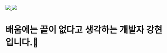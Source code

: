 <a href="https://www.instagram.com/hyu_ni1_">
    <img src="https://img.shields.io/badge/Instagram-E74143?style=flat-square&logo=instagram&logoColor=white"/>
</a>
<a href="[https://www.instagram.com/hyu_ni1_](https://mail.google.com/mail/u/0/#inbox?compose=new)">
    <img src="https://img.shields.io/badge/Gmail-D7493F?style=flat-square&logo=gmail&logoColor=white"/>
</a>

# 배움에는 끝이 없다고 생각하는 개발자 강현입니다.👋 
<!--
**hyunnn12/hyunnn12** is a ✨ _special_ ✨ repository because its `README.md` (this file) appears on your GitHub profile.

Here are some ideas to get you started:

- 🔭 I’m currently working on ...
- 🌱 I’m currently learning ...
- 👯 I’m looking to collaborate on ...
- 🤔 I’m looking for help with ...
- 💬 Ask me about ...
- 📫 How to reach me: ...
- 😄 Pronouns: ...
- ⚡ Fun fact: ...
-->
